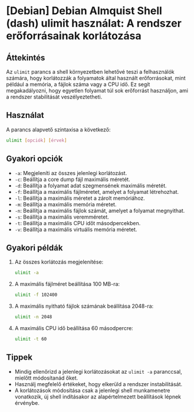 # [Debian] Debian Almquist Shell (dash) ulimit használat: A rendszer erőforrásainak korlátozása

## Áttekintés
Az `ulimit` parancs a shell környezetben lehetővé teszi a felhasználók számára, hogy korlátozzák a folyamatok által használt erőforrásokat, mint például a memória, a fájlok száma vagy a CPU idő. Ez segít megakadályozni, hogy egyetlen folyamat túl sok erőforrást használjon, ami a rendszer stabilitását veszélyeztetheti.

## Használat
A parancs alapvető szintaxisa a következő:

```bash
ulimit [opciók] [érvek]
```

## Gyakori opciók
- `-a`: Megjeleníti az összes jelenlegi korlátozást.
- `-c`: Beállítja a core dump fájl maximális méretét.
- `-d`: Beállítja a folyamat adat szegmensének maximális méretét.
- `-f`: Beállítja a maximális fájlméretet, amelyet a folyamat létrehozhat.
- `-l`: Beállítja a maximális méretet a zárolt memóriához.
- `-m`: Beállítja a maximális memória méretet.
- `-n`: Beállítja a maximális fájlok számát, amelyet a folyamat megnyithat.
- `-s`: Beállítja a maximális veremméretet.
- `-t`: Beállítja a maximális CPU időt másodpercekben.
- `-v`: Beállítja a maximális virtuális memória méretet.

## Gyakori példák
1. Az összes korlátozás megjelenítése:
   ```bash
   ulimit -a
   ```

2. A maximális fájlméret beállítása 100 MB-ra:
   ```bash
   ulimit -f 102400
   ```

3. A maximális nyitható fájlok számának beállítása 2048-ra:
   ```bash
   ulimit -n 2048
   ```

4. A maximális CPU idő beállítása 60 másodpercre:
   ```bash
   ulimit -t 60
   ```

## Tippek
- Mindig ellenőrizd a jelenlegi korlátozásokat az `ulimit -a` paranccsal, mielőtt módosítanád őket.
- Használj megfelelő értékeket, hogy elkerüld a rendszer instabilitását.
- A korlátozások módosítása csak a jelenlegi shell munkamenetre vonatkozik, új shell indításakor az alapértelmezett beállítások lépnek érvénybe.